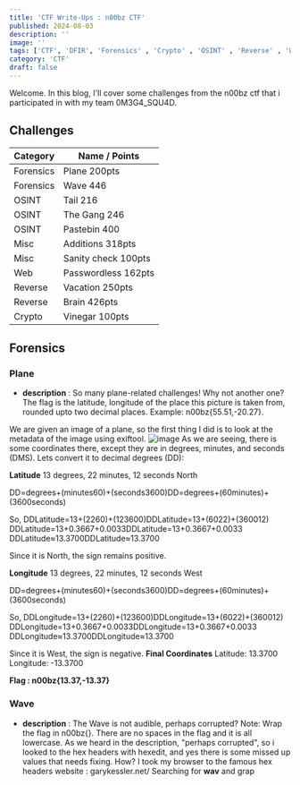 ```yaml
---
title: 'CTF Write-Ups : n00bz CTF'
published: 2024-08-03
description: ''
image: ''
tags: ['CTF', 'DFIR', 'Forensics' , 'Crypto' , 'OSINT' , 'Reverse' , 'Web']
category: 'CTF'
draft: false 
---
```

Welcome. In this blog, I'll cover some challenges from the n00bz ctf that i participated in with my team 0M3G4_SQU4D.

## Challenges

| Category         | Name / Points   | 
|------------------|--------|
| Forensics  | Plane 200pts  
| Forensics  | Wave 446   | 
| OSINT                 | Tail 216       | 
|   OSINT               |     The Gang 246   | 
|     OSINT              |    Pastebin 400    | 
| Misc | Additions 318pts |
| Misc | Sanity check 100pts |
| Web | Passwordless 162pts |
| Reverse | Vacation 250pts |
| Reverse | Brain 426pts |
| Crypto | Vinegar 100pts |

## Forensics

### Plane

- **description** : So many plane-related challenges! Why not another one? The flag is the latitude, longitude of the place this picture is taken from, rounded upto two decimal places. Example: n00bz{55.51,-20.27}.

We are given an image of a plane, so the first thing I did is to look at the metadata of the image using exiftool.
![image](e.jpg)
As we are seeing, there is some coordinates there, except they are in degrees, minutes, and seconds (DMS). Lets convert it to decimal degrees (DD):

**Latitude**
13 degrees, 22 minutes, 12 seconds North

DD=degrees+(minutes60)+(seconds3600)DD=degrees+(60minutes​)+(3600seconds​)

So,
DDLatitude=13+(2260)+(123600)DDLatitude​=13+(6022​)+(360012​)
DDLatitude=13+0.3667+0.0033DDLatitude​=13+0.3667+0.0033
DDLatitude≈13.3700DDLatitude​≈13.3700

Since it is North, the sign remains positive.

**Longitude**
13 degrees, 22 minutes, 12 seconds West

DD=degrees+(minutes60)+(seconds3600)DD=degrees+(60minutes​)+(3600seconds​)

So,
DDLongitude=13+(2260)+(123600)DDLongitude​=13+(6022​)+(360012​)
DDLongitude=13+0.3667+0.0033DDLongitude​=13+0.3667+0.0033
DDLongitude≈13.3700DDLongitude​≈13.3700

Since it is West, the sign is negative.
**Final Coordinates**
Latitude: 13.3700
Longitude: -13.3700


**Flag : n00bz{13.37,-13.37}**

### Wave

- **description** : The Wave is not audible, perhaps corrupted? Note: Wrap the flag in n00bz{}. There are no spaces in the flag and it is all lowercase.
As we heard in the description, "perhaps corrupted", so i looked to the hex headers with hexedit, and yes there is some missed up values that needs fixing.
How? I took my browser to the famous hex headers website : garykessler.net/
Searching for **wav** and grap 
